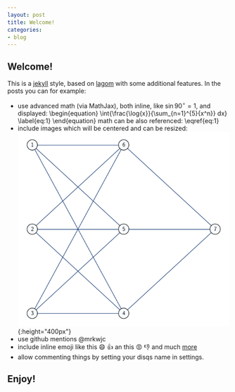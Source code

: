 ```yaml
---
layout: post
title: Welcome!
categories:
- blog
---
```


## Welcome!

This is a [jekyll](http://jekyllrb.com/) style, based on [lagom](https://github.com/swanson/lagom) with some additional features. In the posts you can for example:

* use advanced math (via MathJax), both inline, like $\sin{90^{\circ}} = 1$, and displayed:
    \begin{equation}
        \int{\frac{\log{x}}{\sum_{n=1}^{5}{x^n}} dx}
        \label{eq:1}
    \end{equation}
  math can be also referenced: \eqref{eq:1}
* include images which will be centered and can be resized: ![picture](/images/testimage.png){:height="400px"}
* use github mentions @mrkwjc
* include inline emoji like this :smile: :+1: an this :rage: :-1: and much [more](http://emoji.codes/)
* allow commenting things by setting your disqs name in settings.

## Enjoy!
